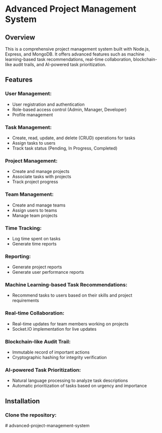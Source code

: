
# Advanced Project Management System

## Overview
This is a comprehensive project management system built with Node.js, Express, and MongoDB. It offers advanced features such as machine learning-based task recommendations, real-time collaboration, blockchain-like audit trails, and AI-powered task prioritization.

## Features

### User Management:
- User registration and authentication
- Role-based access control (Admin, Manager, Developer)
- Profile management

### Task Management:
- Create, read, update, and delete (CRUD) operations for tasks
- Assign tasks to users
- Track task status (Pending, In Progress, Completed)

### Project Management:
- Create and manage projects
- Associate tasks with projects
- Track project progress

### Team Management:
- Create and manage teams
- Assign users to teams
- Manage team projects

### Time Tracking:
- Log time spent on tasks
- Generate time reports

### Reporting:
- Generate project reports
- Generate user performance reports

### Machine Learning-based Task Recommendations:
- Recommend tasks to users based on their skills and project requirements

### Real-time Collaboration:
- Real-time updates for team members working on projects
- Socket.IO implementation for live updates

### Blockchain-like Audit Trail:
- Immutable record of important actions
- Cryptographic hashing for integrity verification

### AI-powered Task Prioritization:
- Natural language processing to analyze task descriptions
- Automatic prioritization of tasks based on urgency and importance

## Installation

### Clone the repository:
#   a d v a n c e d - p r o j e c t - m a n a g e m e n t - s y s t e m 
 
 
